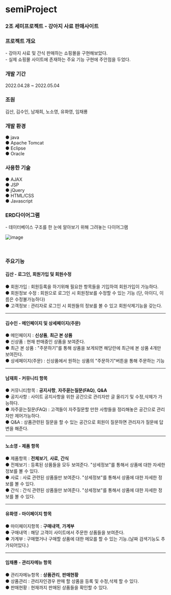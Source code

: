 # semiProject
<h3> 2조 세미프로젝트 - 강아지 사료 판매사이트 </h3>

<h3> 프로젝트 개요 </h3>
- 강아지 사료 및 간식 판매하는 쇼핑몰을 구현해보았다.<br>
- 실제 쇼핑몰 사이트에 존재하는 주요 기능 구현에 주안점을 두었다.<br>

<h3> 개발 기간</h3>
2022.04.28 ~ 2022.05.04 <br>
  
<h3> 조원 </h3>
김산, 김수인, 남재희, 노소영, 유화영, 임채룡 <br>

<h3> 개발 환경 </h3>
●  java<br>
●  Apache Tomcat<br>
●  Eclipse<br>
●  Oracle<br>

<h3> 사용한 기술 </h3>
●  AJAX<br>
●  JSP<br>
●  jQuery<br>
●  HTML/CSS<br>
●  Javascript<br>

<h3> ERD다이어그램 </h3>
 - 데이터베이스 구조를 한 눈에 알아보기 위해 그려놓는 다이어그램<br>

![image](https://user-images.githubusercontent.com/44182633/167278451-7af8860a-b1a5-4d4e-81e1-a0d8865b1616.png)

<br>

<h3> 주요기능 </h3>
<h4>김산 - 로그인, 회원가입 및 회원수정</h4>
● 회원가입 : 회원등록을 하기위해 필요한 항목들을 기입하여 회원가입이 가능하다.<br>
● 회원정보 수정 : 회원으로 로그인 시 회원정보를 수정할 수 있는 기능 (단, 아이디, 이름은 수정불가능하다)<br>
● 고객정보 : 관리자로 로그인 시 회원들의 정보를 볼 수 있고 회원삭제기능을 갖는다.<br><hr>

<h4>김수인 - 메인페이지 및 상세페이지(주문)</h4>
● 메인페이지 : <b>신상품</b>, <b>최근 본 상품</b><br>
● 신상품 : 현재 판매중인 상품을 보여준다.<br>
● 최근 본 상품 : "주문하기"를 통해 상품을 보게되면 해당란에 최근에 본 상품 4개만 보여진다.<br>
● 상세페이지(주문) : 신상품에서 원하는 상품의 "주문하기"버튼을 통해 주문하는 기능<br><hr>

<h4>남재희 - 커뮤니티 항목</h4>
● 커뮤니티항목 : <b>공지사항</b>, <b>자주묻는질문(FAQ)</b>, <b>Q&A</b><br>
● 공지사항 : 사이트 공지사항을 위한 공간으로 관리자만 글 올리기 및 수정,삭제가 가능하다. <br>
● 자주묻는질문(FAQ) : 고객들이 자주질문할 만한 사항들을 정리해놓은 공간으로 관리자만 제어가능하다.<br>
● Q&A : 상품관련된 질문을 할 수 있는 공간으로 회원이 질문하면 관리자가 질문에 답변을 해준다.<br><hr>

<h4>노소영 - 제품 항목</h4>
● 제품항목 : <b>전체보기</b>, <b>사료</b>, <b>간식</b><br>
● 전체보기 : 등록된 상품들을 모두 보여준다. "상세정보"를 통해서 상품에 대한 자세한 정보를 볼 수 있다. <br>
● 사료 : 사료 관련된 상품들만 보여준다. "상세정보"를 통해서 상품에 대한 자세한 정보를 볼 수 있다. <br>
● 간식 : 간식 관련된 상품들만 보여준다. "상세정보"를 통해서 상품에 대한 자세한 정보를 볼 수 있다. <br><hr>

<h4>유화영 - 마이페이지 항목</h4>
● 마이페이지항목 : <b>구매내역</b>, <b>가계부</b><br>
● 구매내역 : 해당 고객이 사이트에서 주문한 상품들을 보여준다. <br>
● 가계부 : 구매했거나 구매할 상품에 대한 메모를 할 수 있는 기능.(날짜 검색기능도 추가되어있다.) <br><hr>

<h4>임채룡 - 관리자메뉴 항목</h4>
● 관리자메뉴항목 : <b>상품관리</b>, <b>판매현황</b><br>
● 상품관리 : 관리자인경우 판매 할 상품을 등록 및 수정,삭제 할 수 있다.<br>
● 판매현황 : 현재까지 판매된 상품들을 확인할 수 있다.<br>

